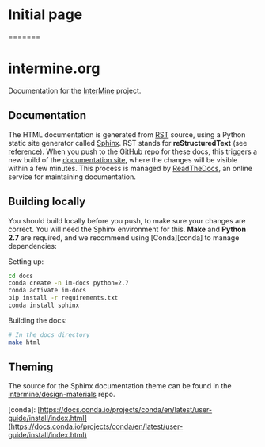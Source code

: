 # Initial page

=======
# intermine.org

Documentation for the [InterMine](http://intermine.org) project.

## Documentation

The HTML documentation is generated from [RST](http://sphinx-doc.org/rest.html) source, using a Python static site generator called [Sphinx](http://sphinx-doc.org). RST stands for **reStructuredText** \(see [reference](http://docutils.sourceforge.net/docs/user/rst/quickref.html)\). When you push to the [GitHub repo](https://github.com/intermine/intermine.org) for these docs, this triggers a new build of the [documentation site](https://intermine.readthedocs.org), where the changes will be visible within a few minutes. This process is managed by [ReadTheDocs](https://readthedocs.org/), an online service for maintaining documentation.

## Building locally

You should build locally before you push, to make sure your changes are correct. You will need the Sphinx environment for this. **Make** and **Python 2.7** are required, and we recommend using \[Conda\]\[conda\] to manage dependencies:

Setting up:

```bash
cd docs
conda create -n im-docs python=2.7
conda activate im-docs
pip install -r requirements.txt
conda install sphinx
```

Building the docs:

```bash
# In the docs directory
make html
```

## Theming

The source for the Sphinx documentation theme can be found in the [intermine/design-materials](https://github.com/intermine/design-materials/tree/master/websites/intermine.org/) repo.

\[conda\]: [https://docs.conda.io/projects/conda/en/latest/user-guide/install/index.html](https://docs.conda.io/projects/conda/en/latest/user-guide/install/index.html)

